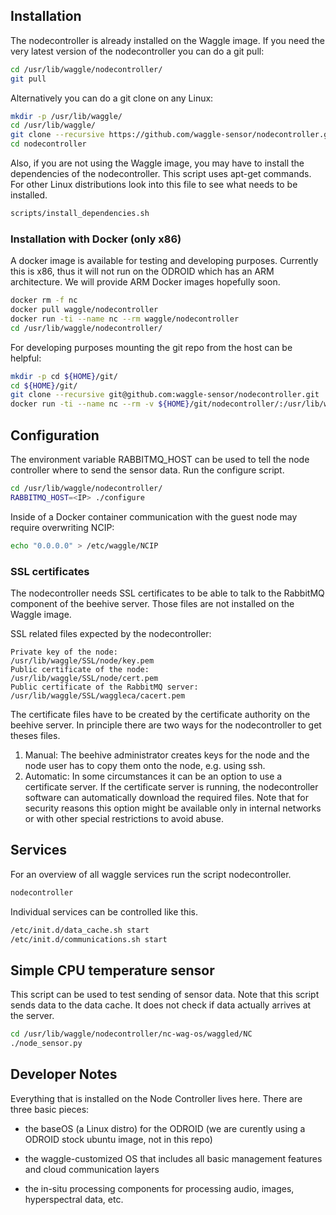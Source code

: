 

## Installation

The nodecontroller is already installed on the Waggle image. If you need the very latest version of the nodecontroller you can do a git pull:

```bash
cd /usr/lib/waggle/nodecontroller/
git pull
```

Alternatively you can do a git clone on any Linux:

```bash
mkdir -p /usr/lib/waggle/
cd /usr/lib/waggle/
git clone --recursive https://github.com/waggle-sensor/nodecontroller.git
cd nodecontroller
```

Also, if you are not using the Waggle image, you may have to install the dependencies of the nodecontroller. This script uses apt-get commands. For other Linux distributions look into this file to see what needs to be installed.
```bash
scripts/install_dependencies.sh
```

### Installation with Docker (only x86)

A docker image is available for testing and developing purposes. Currently this is x86, thus it will not run on the ODROID which has an ARM architecture. We will provide ARM Docker images hopefully soon.

```bash
docker rm -f nc
docker pull waggle/nodecontroller
docker run -ti --name nc --rm waggle/nodecontroller
cd /usr/lib/waggle/nodecontroller/
```

For developing purposes mounting the git repo from the host can be helpful:
```bash
mkdir -p cd ${HOME}/git/
cd ${HOME}/git/
git clone --recursive git@github.com:waggle-sensor/nodecontroller.git
docker run -ti --name nc --rm -v ${HOME}/git/nodecontroller/:/usr/lib/waggle/nodecontroller  waggle/nodecontroller
```

## Configuration

The environment variable RABBITMQ_HOST can be used to tell the node controller where to send the sensor data. Run the configure script.

```bash
cd /usr/lib/waggle/nodecontroller/
RABBITMQ_HOST=<IP> ./configure
```

Inside of a Docker container communication with the guest node may require overwriting NCIP:
```bash
echo "0.0.0.0" > /etc/waggle/NCIP
```

### SSL certificates

The nodecontroller needs SSL certificates to be able to talk to the RabbitMQ component of the beehive server. Those files are not installed on the Waggle image.

SSL related files expected by the nodecontroller:
```text
Private key of the node:                   /usr/lib/waggle/SSL/node/key.pem
Public certificate of the node:            /usr/lib/waggle/SSL/node/cert.pem
Public certificate of the RabbitMQ server: /usr/lib/waggle/SSL/waggleca/cacert.pem
```

The certificate files have to be created by the certificate authority on the beehive server. In principle there are two ways for the nodecontroller to get theses files. 

1. Manual: The beehive administrator creates keys for the node and the node user has to copy them onto the node, e.g. using ssh.
2. Automatic: In some circumstances it can be an option to use a certificate server. If the certificate server is running, the nodecontroller software can automatically download the required files. Note that for security reasons this option might be available only in internal networks or with other special restrictions to avoid abuse. 



## Services

For an overview of all waggle services run the script nodecontroller.
```bash
nodecontroller
```

Individual services can be controlled like this.
```bash
/etc/init.d/data_cache.sh start
/etc/init.d/communications.sh start
```

## Simple CPU temperature sensor

This script can be used to test sending of sensor data. Note that this script sends data to the data cache. It does not check if data actually arrives at the server.

```bash
cd /usr/lib/waggle/nodecontroller/nc-wag-os/waggled/NC
./node_sensor.py 
```



## Developer Notes

Everything that is installed on the Node Controller lives here.  There
are three basic pieces: 

* the baseOS (a Linux distro) for the ODROID
   (we are curently using a ODROID stock ubuntu image, not in this repo)

* the waggle-customized OS that includes all basic management
  features and cloud communication layers

* the in-situ processing components for processing audio, images,
  hyperspectral data, etc.


